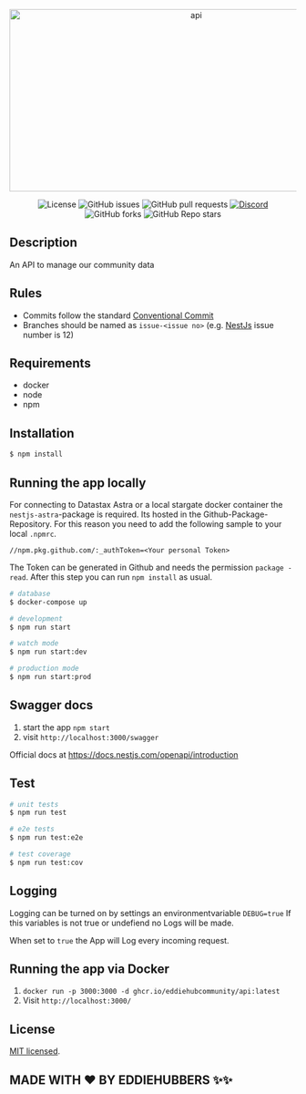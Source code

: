 <p align="center">
  <img src="https://socialify.git.ci/EddieHubCommunity/api/image?description=1&font=KoHo&logo=https%3A%2F%2Favatars.githubusercontent.com%2Fu%2F66388388%3Fs%3D200%26v%3D4&owner=1&pattern=Signal&theme=Light" alt="api" width="640" height="320" />
</p>

[circleci-image]: https://img.shields.io/circleci/build/github/nestjs/nest/master?token=abc123def456
[circleci-url]: https://circleci.com/gh/nestjs/nest

<p align="center">
<img src="https://img.shields.io/badge/License-MIT-brightgreen" alt="License" />
<img alt="GitHub issues" src="https://img.shields.io/github/issues/EddieHubCommunity/api">
<img alt="GitHub pull requests" src="https://img.shields.io/github/issues-pr/EddieHubCommunity/api">
<a href="https://discord.gg/jZQs6Wu" target="_blank"><img src="https://img.shields.io/badge/discord-online-brightgreen.svg" alt="Discord"/></a>
<img alt="GitHub forks" src="https://img.shields.io/github/forks/EddieHubCommunity/api?style=social">
<img alt="GitHub Repo stars" src="https://img.shields.io/github/stars/EddieHubCommunity/api?style=social">
</p>

## Description

An API to manage our community data

## Rules

- Commits follow the standard [Conventional Commit](https://www.conventionalcommits.org/en/v1.0.0/)
- Branches should be named as `issue-<issue no>` (e.g. [NestJs](https://github.com/EddieHubCommunity/api/issues/12) issue number is 12)

## Requirements

- docker
- node
- npm

## Installation

```bash
$ npm install
```

## Running the app locally
For connecting to Datastax Astra or a local stargate docker container the `nestjs-astra`-package is required. Its hosted in the Github-Package-Repository. For this reason you need to add the following sample to your local `.npmrc`.
```
//npm.pkg.github.com/:_authToken=<Your personal Token>
```
The Token can be generated in Github and needs the permission `package - read`. After this step you can run `npm install` as usual.

```bash
# database
$ docker-compose up

# development
$ npm run start

# watch mode
$ npm run start:dev

# production mode
$ npm run start:prod
```

## Swagger docs

1. start the app `npm start`
2. visit `http://localhost:3000/swagger`

Official docs at https://docs.nestjs.com/openapi/introduction

## Test

```bash
# unit tests
$ npm run test

# e2e tests
$ npm run test:e2e

# test coverage
$ npm run test:cov
```

## Logging

Logging can be turned on by settings an environmentvariable `DEBUG=true`
If this variables is not true or undefiend no Logs will be made.

When set to `true` the App will Log every incoming request.

## Running the app via Docker

1. `docker run -p 3000:3000 -d ghcr.io/eddiehubcommunity/api:latest`
2. Visit `http://localhost:3000/`

## License

[MIT licensed](LICENSE).

## MADE WITH :heart: BY EDDIEHUBBERS :sparkles::sparkles:

